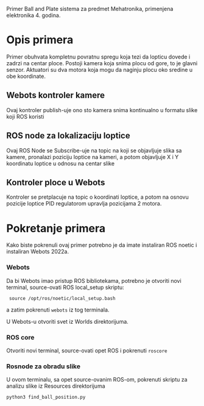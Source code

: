 Primer Ball and Plate sistema za predmet Mehatronika, primenjena elektronika 4. godina.

# Opis primera
Primer obuhvata kompletnu povratnu spregu koja tezi da lopticu dovede i zadrzi na centar ploce.
Postoji kamera koja snima plocu od gore, to je glavni senzor.
Aktuatori su dva motora koja mogu da naginju plocu oko sredine u obe koordinate.

## Webots kontroler kamere
Ovaj kontroler publish-uje ono sto kamera snima kontinualno u formatu slike koji ROS koristi

## ROS node za lokalizaciju loptice
Ovaj ROS Node se Subscribe-uje na topic na koji se objavljuje slika sa kamere, pronalazi poziciju loptice na kameri, a potom objavljuje X i Y koordinatu loptice u odnosu na centar slike

## Kontroler ploce u Webots
Kontroler se pretplacuje na topic o koordinati loptice, a potom na osnovu pozicije loptice PID regulatorom upravlja pozicijama 2 motora.


# Pokretanje primera

Kako biste pokrenuli ovaj primer potrebno je da imate instaliran ROS noetic i instaliran Webots 2022a.

### Webots
Da bi Webots imao pristup ROS bibliotekama, potrebno je otvoriti novi terminal, source-ovati ROS local_setup skriptu:

``` source /opt/ros/noetic/local_setup.bash```

a zatim pokrenuti ```webots``` iz tog terminala.

U Webots-u otvoriti svet iz Worlds direktorijuma.

### ROS core
Otvoriti novi terminal, source-ovati opet ROS i pokrenuti ```roscore```

### Rosnode za obradu slike
U ovom terminalu, sa opet source-ovanim ROS-om, pokrenuti skriptu za analizu slike iz Resources direktorijuma

```python3 find_ball_position.py```
